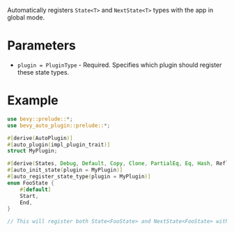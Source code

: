 Automatically registers `State<T>` and `NextState<T>` types with the app in global mode.

# Parameters
- `plugin = PluginType` - Required. Specifies which plugin should register these state types.

# Example
```rust
use bevy::prelude::*;
use bevy_auto_plugin::prelude::*;

#[derive(AutoPlugin)]
#[auto_plugin(impl_plugin_trait)]
struct MyPlugin;

#[derive(States, Debug, Default, Copy, Clone, PartialEq, Eq, Hash, Reflect)]
#[auto_init_state(plugin = MyPlugin)]
#[auto_register_state_type(plugin = MyPlugin)]
enum FooState {
    #[default]
    Start,
    End,
}

// This will register both State<FooState> and NextState<FooState> with the type registry
```